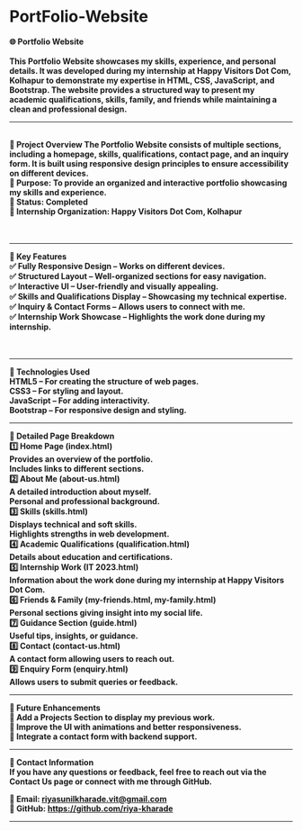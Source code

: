 # PortFolio-Website
<b>🌐 Portfolio Website</br><br>
This Portfolio Website showcases my skills, experience, and personal details. It was developed during my internship at Happy Visitors Dot Com, Kolhapur to demonstrate my expertise in HTML, CSS, JavaScript, and Bootstrap. The website provides a structured way to present my academic qualifications, skills, family, and friends while maintaining a clean and professional design.
<br><hr><br>
<b>📌 Project Overview</b>
The Portfolio Website consists of multiple sections, including a homepage, skills, qualifications, contact page, and an inquiry form. It is built using responsive design principles to ensure accessibility on different devices.<br>
🔹 Purpose: To provide an organized and interactive portfolio showcasing my skills and experience.</br>
🔹 Status: Completed<br>
🔹 Internship Organization: Happy Visitors Dot Com, Kolhapur<br><br><br>
<hr>
<b>🚀 Key Features</b><br>
✅ Fully Responsive Design – Works on different devices.<br>
✅ Structured Layout – Well-organized sections for easy navigation.<br>
✅ Interactive UI – User-friendly and visually appealing.<br>
✅ Skills and Qualifications Display – Showcasing my technical expertise.<br>
✅ Inquiry & Contact Forms – Allows users to connect with me.<br>
✅ Internship Work Showcase – Highlights the work done during my internship.<br><br><br>
<hr>
<b>🎨 Technologies Used</b><br>
HTML5 – For creating the structure of web pages.<br>
CSS3 – For styling and layout.<br>
JavaScript – For adding interactivity.<br>
Bootstrap – For responsive design and styling.<br>
<hr>
<b>📂 Detailed Page Breakdown</b><br>
        1️⃣ Home Page (index.html)<br>
        Provides an overview of the portfolio.<br>
        Includes links to different sections.<br>
        2️⃣ About Me (about-us.html)<br>
        A detailed introduction about myself.<br>
        Personal and professional background.<br>
        3️⃣ Skills (skills.html)<br>
        Displays technical and soft skills.<br>
        Highlights strengths in web development.<br>
        4️⃣ Academic Qualifications (qualification.html)<br>
        Details about education and certifications.<br>
        5️⃣ Internship Work (IT 2023.html)<br>
        Information about the work done during my internship at Happy Visitors Dot Com.<br>
        6️⃣ Friends & Family (my-friends.html, my-family.html)<br>
        Personal sections giving insight into my social life.<br>
        7️⃣ Guidance Section (guide.html)<br>
        Useful tips, insights, or guidance.<br>
        8️⃣ Contact (contact-us.html)<br>
        A contact form allowing users to reach out.<br>
        9️⃣ Enquiry Form (enquiry.html)<br>
        Allows users to submit queries or feedback.<br><hr>
<b>🎯 Future Enhancements</b><br>
🔸 Add a Projects Section to display my previous work.<br>
🔸 Improve the UI with animations and better responsiveness.<br>
🔸 Integrate a contact form with backend support.<br><hr>
<b>📩 Contact Information</b><br>
If you have any questions or feedback, feel free to reach out via the Contact Us page or connect with me through GitHub.<br>

📧 Email: riyasunilkharade.vit@gmail.com<br>
🔗 GitHub: https://github.com/riya-kharade<br>
<hr>
